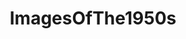 ---
title: ImagesOfThe1950s
crosslinks:
- OldSchoolCool
- TheWayWeWere
- pics
- HistoryPorn
- RetroFuturism
- classiccars
- OldSchoolCelebs
- Colorization
- PropagandaPosters
- vgb
- carporn
- vintageads
- u_2BrkOnThru
- mildlyinteresting
- CineShots
- coins
- Watches
- Art
- ClassicMoviePosters
- Lost_Architecture
---